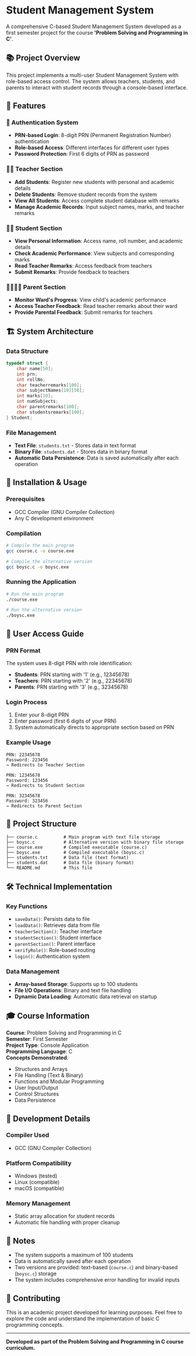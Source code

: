 # Student Management System

A comprehensive C-based Student Management System developed as a first semester project for the course **'Problem Solving and Programming in C'**.

## 📚 Project Overview

This project implements a multi-user Student Management System with role-based access control. The system allows teachers, students, and parents to interact with student records through a console-based interface.

## 🎯 Features

### 🔐 Authentication System
- **PRN-based Login**: 8-digit PRN (Permanent Registration Number) authentication
- **Role-based Access**: Different interfaces for different user types
- **Password Protection**: First 6 digits of PRN as password

### 👨‍🏫 Teacher Section
- **Add Students**: Register new students with personal and academic details
- **Delete Students**: Remove student records from the system
- **View All Students**: Access complete student database with remarks
- **Manage Academic Records**: Input subject names, marks, and teacher remarks

### 👨‍🎓 Student Section
- **View Personal Information**: Access name, roll number, and academic details
- **Check Academic Performance**: View subjects and corresponding marks
- **Read Teacher Remarks**: Access feedback from teachers
- **Submit Remarks**: Provide feedback to teachers

### 👨‍👩‍👧‍👦 Parent Section
- **Monitor Ward's Progress**: View child's academic performance
- **Access Teacher Feedback**: Read teacher remarks about their ward
- **Provide Parental Feedback**: Submit remarks for teachers

## 🏗️ System Architecture

### Data Structure
```c
typedef struct {
    char name[50];
    int prn;
    int rollNo;
    char teacherremarks[100];
    char subjectNames[10][50];
    int marks[10];
    int numSubjects;
    char parentremarks[100];
    char studentsremarks[100];
} Student;
```

### File Management
- **Text File**: `students.txt` - Stores data in text format
- **Binary File**: `students.dat` - Stores data in binary format
- **Automatic Data Persistence**: Data is saved automatically after each operation

## 🚀 Installation & Usage

### Prerequisites
- GCC Compiler (GNU Compiler Collection)
- Any C development environment

### Compilation
```bash
# Compile the main program
gcc course.c -o course.exe

# Compile the alternative version
gcc boysc.c -o boysc.exe
```

### Running the Application
```bash
# Run the main program
./course.exe

# Run the alternative version
./boysc.exe
```

## 🔑 User Access Guide

### PRN Format
The system uses 8-digit PRN with role identification:
- **Students**: PRN starting with '1' (e.g., 12345678)
- **Teachers**: PRN starting with '2' (e.g., 22345678)
- **Parents**: PRN starting with '3' (e.g., 32345678)

### Login Process
1. Enter your 8-digit PRN
2. Enter password (first 6 digits of your PRN)
3. System automatically directs to appropriate section based on PRN

### Example Usage
```
PRN: 22345678
Password: 223456
→ Redirects to Teacher Section

PRN: 12345678
Password: 123456
→ Redirects to Student Section

PRN: 32345678
Password: 323456
→ Redirects to Parent Section
```

## 📁 Project Structure

```
├── course.c          # Main program with text file storage
├── boysc.c           # Alternative version with binary file storage
├── course.exe        # Compiled executable (course.c)
├── boysc.exe         # Compiled executable (boysc.c)
├── students.txt      # Data file (text format)
├── students.dat      # Data file (binary format)
└── README.md         # This file
```

## 🛠️ Technical Implementation

### Key Functions
- `saveData()`: Persists data to file
- `loadData()`: Retrieves data from file
- `teacherSection()`: Teacher interface
- `studentSection()`: Student interface
- `parentSection()`: Parent interface
- `verifyRole()`: Role-based routing
- `login()`: Authentication system

### Data Management
- **Array-based Storage**: Supports up to 100 students
- **File I/O Operations**: Binary and text file handling
- **Dynamic Data Loading**: Automatic data retrieval on startup

## 🎓 Course Information

**Course**: Problem Solving and Programming in C  
**Semester**: First Semester  
**Project Type**: Console Application  
**Programming Language**: C  
**Concepts Demonstrated**:
- Structures and Arrays
- File Handling (Text & Binary)
- Functions and Modular Programming
- User Input/Output
- Control Structures
- Data Persistence

## 🔧 Development Details

### Compiler Used
- GCC (GNU Compiler Collection)

### Platform Compatibility
- Windows (tested)
- Linux (compatible)
- macOS (compatible)

### Memory Management
- Static array allocation for student records
- Automatic file handling with proper cleanup

## 📝 Notes

- The system supports a maximum of 100 students
- Data is automatically saved after each operation
- Two versions are provided: text-based (`course.c`) and binary-based (`boysc.c`) storage
- The system includes comprehensive error handling for invalid inputs

## 🤝 Contributing

This is an academic project developed for learning purposes. Feel free to explore the code and understand the implementation of basic C programming concepts.

---

**Developed as part of the Problem Solving and Programming in C course curriculum.** 